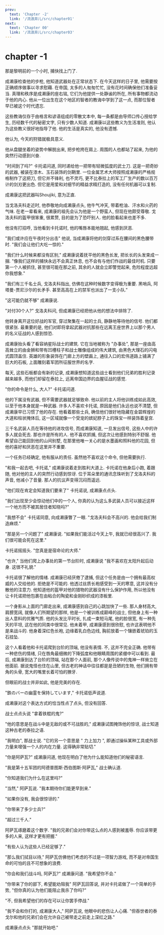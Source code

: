 ```yaml
---
prev:
  text: 'Chapter -2'
  link: '/流浪弃儿/src/chapter01'
next:
  text: 'Chapter 00'
  link: '/流浪弃儿/src/chapter03'
---
```


# chapter -1

那是黎明前的一个小时, 捕快找上门了.

成濑康检查他的步枪, 他知道武器处在正常状态下. 在今天这样的日子里, 他需要按正确顺序做事以寻求慰藉. 在帝国, 太多的人匆匆忙忙, 没有花时间确保他们准备妥当. 真理和秩序是成濑康的座右铭, 它们为他提供一处静谧的所在, 所有事物都流动于他的内心. 他从一位出生在这个地区的智者的教诲中学到了这一点, 而那位智者早已被这个时代遗忘.

这些教诲仅存于由格言和谚语组成的零散文本中, 每一条都是由导师口传心授给学生, 历经数千代的秘密文字, 只有少数人知道. 成濑康以这些教义为生活准则, 他认为这些教义很好地指导了他. 他的生活是真实的, 他没有遗憾.

他认为, 今天的狩猎就极具意义.

他从盘腿坐着的姿势中解脱出来, 把步枪挎在肩上. 周围的人也都站了起来, 为他的突然行动感到兴奋.

"时间到了吗?" 卡托诺问道, 同时递给他一把带有轻微弧度的武士刀. 这是一把奇妙的武器, 被装在漆木、玉石装饰的剑鞘里. 一位金属艺术大师按照成濑康的严格规格制作了这把刀, 但它并不锋利, 也不灵巧, 更不比泰拉上的军工厂生产的数以百万计的剑刃更出色. 但它是用爱和对细节的精益求精打造的, 没有任何机器可以复制.

成濑康这把武器叫Shoujiki, 意为正直.

当戈洛夫科走近时, 他恭敬地向成濑康点头, 他牛气冲天, 带着枪油、汗水和火药的气味. 在老一辈看来, 成濑康的祖先会认为他是一个野蛮人, 但现在他颇受尊敬. 戈洛夫科的盔甲很笨重, 很累赘, 目的是为了恐吓别人. 他的脸看起来也差不多.

他没有打招呼, 当他看到卡托诺时, 他的嘴唇本能地翘起, 他感到厌恶.

"我们或许应在午夜时分出击" 他说, 当成濑康将他的剑穿过系在腰间的黑色腰带时. "我们会让他们大吃一惊的."

"我们什么时候来都没有区别," 成濑康说着抚平他的黑色长发, 把长长的头发束成一捆. "像我们这样的捕快永远不会真正休息, 也不会有与他们作战的最佳时机. 只要第一个人被抓住, 甚至很可能在那之前, 其余的人就会立即警觉起来, 危险程度远超你我想象."

"我们有三千名士兵, 戈洛夫科指出, 仿佛在这种时候数字变得极为重要. 黑哨兵, 阿塔曼-贾尼沙尔的长矛手. 甚至高高在上的禁军也派出了一支小队."

"这可能仍就不够" 成濑康说.

"对付30个人?" 戈洛夫科问, 但成濑康已经把他从他的想法中排除了.

他转身离开这位好战的军官, 穿过聚集在一起的士兵, 静静地等待他的信号. 他们都很紧张. 最重要的是, 他们对即将拿起武器对抗那些在远离王座世界上以那个男人的名义征战的人感到惊恐.

成濑康抬头看了看容纳星际战士的建筑. 它在当地被称为 "办事处", 那是一座由高高耸立的由金狮和带有凹槽柱子和战士雕像组成的伟大建筑, 由黑色大理石的闪电式圆顶盖住. 英雄的形象装饰在门廊上方的壁画上, 通往入口的宏伟道路上铺满了巨大的石板, 上面雕刻着军团所征服世界的名字.

每天, 这些石板都会有新的记录, 成濑康想知道这些战士看到他们兄弟的胜利记录越来越多, 而他们却留在泰拉上, 远离帝国边界的血腥征战的感觉.

"你的命令是什么, 大人?" 卡托诺问道.

他的下属没有武器, 但不需要武器就足够致命. 他以前的主人将他训练成如此高效, 以至于他本身就是一种武器. 许多人不喜欢卡托诺, 原因是他们永远也说不清楚, 但成濑康早已习惯了他的存在. 他看着那些士兵, 确信他们很好地隐藏在金碧辉煌的大道和柱状掩体后, 这一区域就像一个受宠的嫔妃脖子上的珠宝一样装饰着皇宫.

三千名武装人员在等待他的进攻信号, 而成濑康知道, 一旦发出信号, 这些人中的许多人就会死去. 那也许是所有的人. 他不喜欢抓捕, 但这次让他感到特别不舒服. 他希望自己能回到他的山间别墅, 在那里他唯一关心的是水墨画和照料他的花园, 但他的喜好和厌恶在这里并不重要.

一个任务已经确定, 他有服从的责任. 虽然他不喜欢这个命令, 但他需要执行.

"和我一起去吧, 卡托诺," 成濑康说着走到胜利大道上. 卡托诺在他身后小跑, 着跟随, 他对他的主人的突然行动感到惊讶. 位于耳朵里的通讯念珠听到了戈洛夫科的声音, 他减小了音量. 那人的抗议声变得沉闷而遥远.

"他们现在肯定会知道我们要来了" 卡托诺说, 成濑康点点头.

"我们出现至少会惊动他们中的一个人, 你真的认为这么多武装人员可以接近这样一个地方而不被其居住者知晓吗?"

"我想不会" 卡托诺同意, 向成濑康瞥了一眼. "戈洛夫科会不高兴的. 他会给我们制造麻烦."

"那是另一个问题了" 成濑康说. "如果我们能活过今天上午, 我就已经很高兴了. 我们很可能会死在这里."

卡托诺摇摇头. "您真是是宿命论的大师."

"也许," 当他们爬上办事处的第一节台阶时, 成濑康说 "我不喜欢在太阳升起后动身. 这很不礼貌."

卡托诺很了解他的情绪. 成濑康已经厌倦了逮捕, 但这个任务是由一个拥有最高权威的人交给他的. 拒绝是不可能的. 他透过丝质长袍感受到一天的寒意, 这并没有分散他的注意力. 他知道他的盔甲对他的猎物的武器没有什么保护作用, 所以他没有让卡托诺把他包裹在由粘合的陶瓷和金刚砂织成的漆板里.

一个身影从上面的门廊走出来, 成濑康感到自己的心跳加快了一些. 那人身材高大, 肩膀宽阔, 就像人们所期望的那样, 他是一个被训练成巅峰的战士, 但他身上有一种出人意料的优雅气质. 他的头发比平时长, 扎成一束短马尾, 他的脸很宽, 有一种先天的平坦, 这在他的同类中很常见. 他未着甲, 成濑康感到很欣慰, 也许这表明他不是来战斗的. 他身着深红色长袍, 边缘着乳白色边线, 胸前放着一个镶嵌着琥珀的玉石挂坠.

这个人看着他和卡托诺爬到台阶的顶端, 他没有表情. 不, 这并不完全正确. 他带有一种悲伤的情绪, 只在唇角最细微的下降弧度和他眼睛周围的紧绷中可以看到. 最后, 成濑康到达了台阶的顶端, 站在那个人面前, 那个人像传说中的鬼神一样耸立在他面前. 据说鬼怪也住在山里, 但古老的神话中往往都是是丑陋的生物, 他们拥有带角的头骨, 宽大的嘴里长着可怕的獠牙.

但眼前的战士并非如此, 他是完美的存在.

"鉄のバーの幽霊を保持しています," 卡托诺低声说道.

成濑康对这个表达方式的恰当性点了点头, 但没有回答.

战士点点头说 "拿着铁棍的鬼?"

"他的意思是在战斗中是无敌的或不可战胜的," 成濑康试图掩饰他的惊讶, 战士知道这种古老的泰拉之语.

"我明白", 那战士说. "它的另一个意思是 " 力上加力 ", 即通过操纵某种工具或外部力量来增强一个人的内在力量. 这得确非常贴切."

"你是阿萨瓦?" 成濑康问道, 他现在明白了他为什么能知道他们的秘密语言.

"我是第十五军团的阿德普图斯·西伯图斯·阿萨瓦," 战士确认道.

"你知道我们为什么在这里吗?"

"当然," 阿萨瓦说. "我本期待你们能更早到来."

"如果你没有, 我会很惊讶的."

"你带来了多少士兵?"

"超过三千人."

阿萨瓦琢磨着这个数字. "我的兄弟们会对你带这么点的人感到被羞辱. 你应该带更多的人来, 这样才更有把握."

"有些人认为这些人已经足够了."

"那么我们拭目以待," 阿萨瓦仿佛他们考虑的不过是一项智力游戏, 而不是对帝国生命的可怕的且不可想象的浪费.

"你会和我们战斗吗, 阿萨瓦?" 成濑康问道. "我希望你不会."

"你带来了你的部下, 希望能劝阻我" 阿萨瓦回答说, 并对卡托诺做了一个简单的手势, "但你真的认为他们能阻止我杀了你吗?"

"不, 但我希望他们的存在可以让你罢手停战."

"我不会和你打的, 成濑康大人," 阿萨瓦说, 他眼中的悲伤让人心痛. "但吞世者的泰戈尔和他的兄弟们会在允许自己被带走之前走上深红之路."

成濑康点点头 "那就开始吧."
